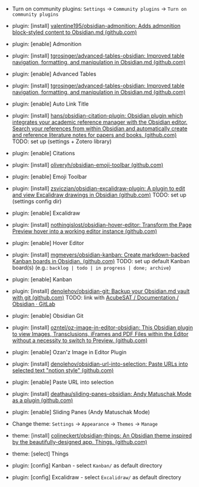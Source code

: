 - Turn on community plugins: `Settings` -> `Community plugins` -> `Turn on community plugins`

- plugin: [install] [valentine195/obsidian-admonition: Adds admonition block-styled content to Obsidian.md (github.com)](https://github.com/valentine195/obsidian-admonition)

- plugin: [enable] Admonition

- plugin: [install] [tgrosinger/advanced-tables-obsidian: Improved table navigation, formatting, and manipulation in Obsidian.md (github.com)](https://github.com/tgrosinger/advanced-tables-obsidian)

- plugin: [enable] Advanced Tables

- plugin: [install] [tgrosinger/advanced-tables-obsidian: Improved table navigation, formatting, and manipulation in Obsidian.md (github.com)](https://github.com/tgrosinger/advanced-tables-obsidian)

- plugin: [enable] Auto Link Title

- plugin: [install] [hans/obsidian-citation-plugin: Obsidian plugin which integrates your academic reference manager with the Obsidian editor. Search your references from within Obsidian and automatically create and reference literature notes for papers and books. (github.com)](https://github.com/hans/obsidian-citation-plugin) TODO: set up (settings + Zotero library)

- plugin: [enable] Citations

- plugin: [install] [oliveryh/obsidian-emoji-toolbar (github.com)](https://github.com/oliveryh/obsidian-emoji-toolbar)

- plugin: [enable] Emoji Toolbar

- plugin: [install] [zsviczian/obsidian-excalidraw-plugin: A plugin to edit and view Excalidraw drawings in Obsidian (github.com)](https://github.com/zsviczian/obsidian-excalidraw-plugin) TODO: set up (settings config dir)

- plugin: [enable] Excalidraw

- plugin: [install] [nothingislost/obsidian-hover-editor: Transform the Page Preview hover into a working editor instance (github.com)](https://github.com/nothingislost/obsidian-hover-editor)

- plugin: [enable] Hover Editor

- plugin: [install] [mgmeyers/obsidian-kanban: Create markdown-backed Kanban boards in Obsidian. (github.com)](https://github.com/mgmeyers/obsidian-kanban) TODO: set up default Kanban board(s) (e.g.: `backlog | todo | in progress | done; archive`)

- plugin: [enable] Kanban

- plugin: [install] [denolehov/obsidian-git: Backup your Obsidian.md vault with git (github.com)](https://github.com/denolehov/obsidian-git) TODO: link with [AcubeSAT / Documentation / Obsidian · GitLab](https://gitlab.com/acubesat/documentation/obsidian)

- plugin: [enable] Obsidian Git

- plugin: [install] [ozntel/oz-image-in-editor-obsidian: This Obsidian plugin to view Images, Transclusions, iFrames and PDF Files within the Editor without a necessity to switch to Preview. (github.com)](https://github.com/ozntel/oz-image-in-editor-obsidian)

- plugin: [enable] Ozan'z Image in Editor Plugin

- plugin: [install] [denolehov/obsidian-url-into-selection: Paste URLs into selected text "notion style" (github.com)](https://github.com/denolehov/obsidian-url-into-selection)

- plugin: [enable] Paste URL into selection

- plugin: [install] [deathau/sliding-panes-obsidian: Andy Matuschak Mode as a plugin (github.com)](https://github.com/deathau/sliding-panes-obsidian)

- plugin: [enable] Sliding Panes (Andy Matuschak Mode)

- Change theme: `Settings` -> `Appearance` -> `Themes` -> `Manage`

- theme: [install] [colineckert/obsidian-things: An Obsidian theme inspired by the beautifully-designed app, Things. (github.com)](https://github.com/colineckert/obsidian-things)

- theme: [select] Things

- plugin: [config] Kanban - select `Kanban/` as default directory

- plugin: [config] Excalidraw - select `Excalidraw/` as default directory